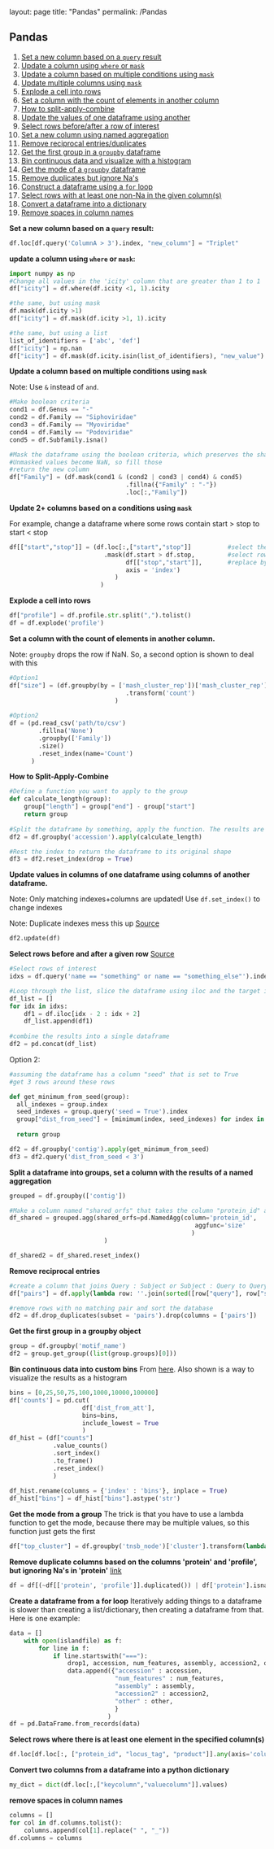 layout: page
title: "Pandas"
permalink: /Pandas

## <a name='TOC'>Pandas</a>

1. [Set a new column based on a `query` result](#newcolumnusingquery)
2. [Update a column using `where` or `mask`](#updatecolumnusingwhere)
3. [Update a column based on multiple conditions using `mask`](#Updateacolumnusingmultiple)
4. [Update multiple columns using `mask`](#Update2cols)
5. [Explode a cell into rows](#explode)
6. [Set a column with the count of elements in another column](#Countelementswithgroupby)
7. [How to split-apply-combine](#SplitApplyCombine)
8. [Update the values of one dataframe using another](#UseUpdate)
9. [Select rows before/after a row of interest](#SelectBeforeAfter)
10. [Set a new column using named aggregation](#UseNamedAggregation)
11. [Remove reciprocal entries/duplicates](#RemoveReciprocal)
12. [Get the first group in a `groupby` dataframe](#GetFirstGroup)
13. [Bin continuous data and visualize with a histogram](#BinContinuous)
14. [Get the mode of a `groupby` dataframe](#GetGroupMode)
15. [Remove duplicates but ignore Na's](#RemoveDupsIgnoringNA)
16. [Construct a dataframe using a `for` loop](#CreateDataframeFromForLoop)
17. [Select rows with at least one non-Na in the given column(s)](#SelectRowsWithOneElement)
18. [Convert a dataframe into a dictionary](#DataframeToDict)
19. [Remove spaces in column names](#RemoveSpacesinColNames)

**<a name="newcolumnusingquery">Set a new column based on a `query` result:</a>**

```python
df.loc[df.query('ColumnA > 3').index, "new_column"] = "Triplet"
```

**<a name="updatecolumnusingwhere">update a column using `where` or `mask`:</a>**
```python
import numpy as np
#Change all values in the 'icity' column that are greater than 1 to 1
df["icity"] = df.where(df.icity <1, 1).icity

#the same, but using mask
df.mask(df.icity >1)
df["icity"] = df.mask(df.icity >1, 1).icity

#the same, but using a list
list_of_identifiers = ['abc', 'def']
df["icity"] = np.nan
df["icity"] = df.mask(df.icity.isin(list_of_identifiers), "new_value").icity
```

**<a name="Updateacolumnusingmultiple">Update a column based on multiple conditions using `mask`</a>**

Note: Use `&` instead of `and`.
```python
#Make boolean criteria
cond1 = df.Genus == "-"
cond2 = df.Family == "Siphoviridae"
cond3 = df.Family == "Myoviridae"
cond4 = df.Family == "Podoviridae"
cond5 = df.Subfamily.isna()

#Mask the dataframe using the boolean criteria, which preserves the shape of the dataframe. 
#Unmasked values become NaN, so fill those
#return the new column
df["Family"] = (df.mask(cond1 & (cond2 | cond3 | cond4) & cond5)
                                .fillna({"Family" : "-"})
                                .loc[:,"Family"])

```
<a name="Update2cols">**Update 2+ columns based on a conditions using `mask`</a>**

For example, change a dataframe where some rows contain start > stop to start < stop
```python
df[["start","stop"]] = (df.loc[:,["start","stop"]]          #select the columns to update
                          .mask(df.start > df.stop,         #select rows where condition is true
                                df[["stop","start"]],       #replace by swapping columns
                                axis = 'index')
                             )
                         )
```


<a name="explode">**Explode a cell into rows**</a>
```python
df["profile"] = df.profile.str.split(",").tolist()
df = df.explode('profile')
```

<a name="Countelementswithgroupby">**Set a column with the count of elements in another column.**</a>

Note: `groupby` drops the row if NaN. So, a second option is shown to deal with this
```python
#Option1
df["size"] = (df.groupby(by = ['mash_cluster_rep'])['mash_cluster_rep']
                                .transform('count')
                             )
                             
#Option2
df = (pd.read_csv('path/to/csv')
        .fillna('None') 
        .groupby(['Family'])
        .size()
        .reset_index(name='Count')
      )
```

<a name="SplitApplyCombine">**How to Split-Apply-Combine**</a>
```python
#Define a function you want to apply to the group
def calculate_length(group):
    group["length"] = group["end"] - group["start"]
    return group
    
#Split the dataframe by something, apply the function. The results are automatically applied to every group
df2 = df.groupby('accession').apply(calculate_length)

#Rest the index to return the dataframe to its original shape
df3 = df2.reset_index(drop = True)
```

<a name="UseUpdate">**Update values in columns of one dataframe using columns of another dataframe.**</a>

Note: Only matching indexes+columns are updated! Use `df.set_index()` to change indexes

Note: Duplicate indexes mess this up
[Source](https://pandas.pydata.org/pandas-docs/stable/reference/api/pandas.DataFrame.update.html)
```python
df2.update(df)
```

<a name="SelectBeforeAfter">**Select rows before and after a given row**</a>
[Source](https://stackoverflow.com/questions/48630060/select-n-rows-above-and-below-a-specific-row-in-pandas)
```python
#Select rows of interest
idxs = df.query('name == "something" or name == "something_else"').index

#Loop through the list, slice the dataframe using iloc and the target index, +/- 2 rows
df_list = []
for idx in idxs:
    df1 = df.iloc[idx - 2 : idx + 2]
    df_list.append(df1)
    
#combine the results into a single dataframe
df2 = pd.concat(df_list)
```
Option 2:
```python
#assuming the dataframe has a column "seed" that is set to True
#get 3 rows around these rows

def get_minimum_from_seed(group):
  all_indexes = group.index
  seed_indexes = group.query('seed = True').index
  group["dist_from_seed"] = [minimum(index, seed_indexes) for index in all_indexes)
  
  return group

df2 = df.groupby('contig').apply(get_minimum_from_seed)
df3 = df2.query('dist_from_seed < 3')
```

<a name="UseNamedAggregation">**Split a dataframe into groups, set a column with the results of a named aggregation**</a>
```python
grouped = df.groupby(['contig'])

#Make a column named "shared_orfs" that takes the column "protein_id" and calculates its size.
df_shared = grouped.agg(shared_orfs=pd.NamedAgg(column='protein_id', 
                                                   aggfunc='size'
                                                  )
                          )

df_shared2 = df_shared.reset_index()
```

<a name="RemoveReciprocal">**Remove reciprocal entries**</a>
```python
#create a column that joins Query : Subject or Subject : Query to QuerySubject
df["pairs"] = df.apply(lambda row: ''.join(sorted([row["query"], row["subject"]])), axis = 1)

#remove rows with no matching pair and sort the database
df2 = df.drop_duplicates(subset = 'pairs').drop(columns = ['pairs'])
```

<a name="GetFirstGroup">**Get the first group in a groupby object**</a>
```python
group = df.groupby('motif_name')
df2 = group.get_group((list(group.groups)[0]))
```

<a name="BinContinuous">**Bin continuous data into custom bins**</a>
From [here](https://towardsdatascience.com/histograms-with-plotly-express-complete-guide-d483656c5ad7).
Also shown is a way to visualize the results as a histogram
```python
bins = [0,25,50,75,100,1000,10000,100000]
df['counts'] = pd.cut(
                    df['dist_from_att'], 
                    bins=bins, 
                    include_lowest = True
                    )
df_hist = (df["counts"]
            .value_counts()
            .sort_index()
            .to_frame()
            .reset_index()
            )
            
df_hist.rename(columns = {'index' : 'bins'}, inplace = True)
df_hist["bins"] = df_hist["bins"].astype('str')
```

<a name="GetGroupMode">**Get the mode from a group**</a>
The trick is that you have to use a lambda function to get the mode, because there may be multiple values, so this function just gets the first
```python
df["top_cluster"] = df.groupby('tnsb_node')['cluster'].transform(lambda x: x.mode()[0])
```

<a name="RemoveDupsIgnoringNA">**Remove duplicate columns based on the columns 'protein' and 'profile', but ignoring Na's in 'protein'**</a>
[link](https://stackoverflow.com/questions/50154835/drop-duplicates-but-ignore-nulls)
```python
df = df[(~df[['protein', 'profile']].duplicated()) | df['protein'].isna()]
```

<a name="CreateDataframeFromForLoop">**Create a dataframe from a for loop**</a>
Iteratively adding things to a dataframe is slower than creating a list/dictionary, then creating a dataframe from that. 
Here is one example:
```python
data = []
    with open(islandfile) as f:
        for line in f:
            if line.startswith("==="):
                drop1, accession, num_features, assembly, accession2, other = line.strip().split(maxsplit = 5)
                data.append({"accession" : accession,
                             "num_features" : num_features,
                             "assembly" : assembly,
                             "accession2" : accession2,
                             "other" : other,
                             }
                           )
df = pd.DataFrame.from_records(data)
```

<a name="SelectRowsWithOneElement">**Select rows where there is at least one element in the specified column(s)**</a>
```python
df.loc[df.loc[:, ["protein_id", "locus_tag", "product"]].any(axis='columns')]
```

<a name="DataframeToDict">**Convert two columns from a dataframe into a python dictionary**</a>
```python
my_dict = dict(df.loc[:,["keycolumn","valuecolumn"]].values)
```

<a name="RemoveSpacesinColNames">**remove spaces in column names**</a>
```python
columns = []
for col in df.columns.tolist():
    columns.append(col[1].replace(" ", "_"))
df.columns = columns
```

